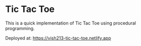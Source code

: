 # Tic Tac Toe

This is a quick implementation of Tic Tac Toe using procedural programming.

Deployed at: https://vish213-tic-tac-toe.netlify.app
